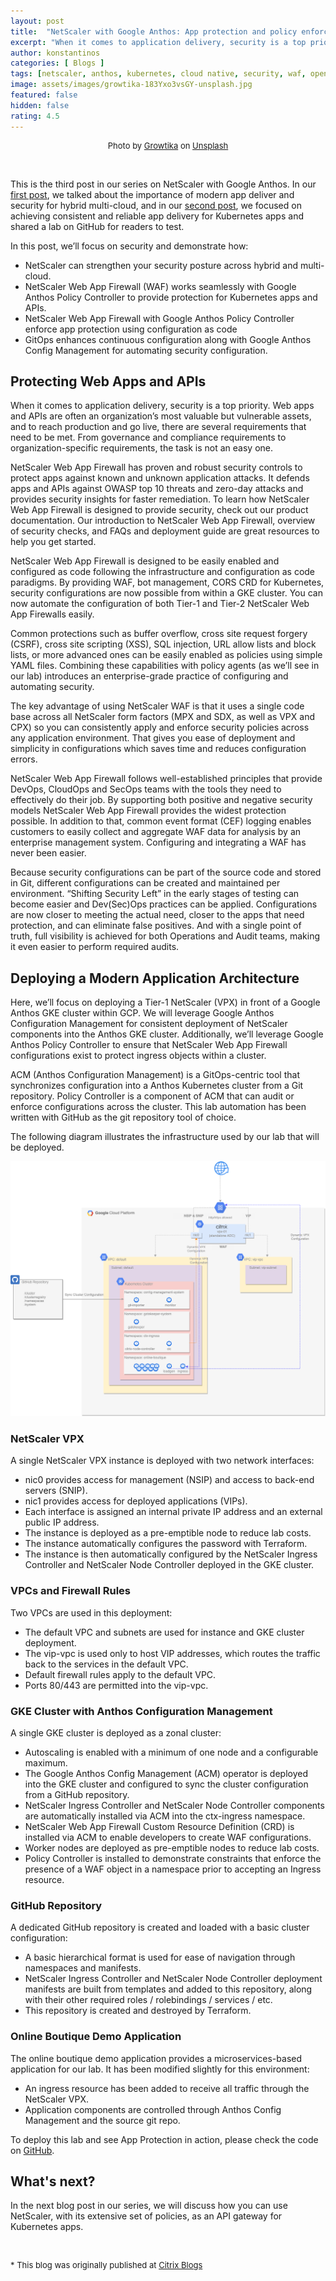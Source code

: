 ```yaml
---
layout: post
title:  "NetScaler with Google Anthos: App protection and policy enforcement for Kubernetes apps"
excerpt: "When it comes to application delivery, security is a top priority and Web apps and APIs are an organization’s most valuable but vulnerable assets."
author: konstantinos
categories: [ Blogs ]
tags: [netscaler, anthos, kubernetes, cloud native, security, waf, open policy agent]
image: assets/images/growtika-183Yxo3vsGY-unsplash.jpg
featured: false
hidden: false
rating: 4.5
---
```


<div style="text-align: center; font-size: small;">Photo by <a href="https://unsplash.com/@growtika?utm_source=unsplash&utm_medium=referral&utm_content=creditCopyText">Growtika</a> on <a href="https://unsplash.com/photos/183Yxo3vsGY?utm_source=unsplash&utm_medium=referral&utm_content=creditCopyText">Unsplash</a></div>

&nbsp;  

This is the third post in our series on NetScaler with Google Anthos. In our <a href="../netscaler-with-google-anthos-part1">first post</a>, we talked about the importance of modern app deliver and security for hybrid multi-cloud, and in our <a href="../netscaler-with-google-anthos-part2">second post</a>, we focused on achieving consistent and reliable app delivery for Kubernetes apps and shared a lab on GitHub for readers to test.

In this post, we’ll focus on security and demonstrate how:
- NetScaler can strengthen your security posture across hybrid and multi-cloud.
- NetScaler Web App Firewall (WAF) works seamlessly with Google Anthos Policy Controller to provide protection for Kubernetes apps and APIs.
- NetScaler Web App Firewall with Google Anthos Policy Controller enforce app protection using configuration as code
- GitOps enhances continuous configuration along with Google Anthos Config Management for automating security configuration.

## Protecting Web Apps and APIs

When it comes to application delivery, security is a top priority. Web apps and APIs are often an organization’s most valuable but vulnerable assets, and to reach production and go live, there are several requirements that need to be met. From governance and compliance requirements to organization-specific requirements, the task is not an easy one.

NetScaler Web App Firewall has proven and robust security controls to protect apps against known and unknown application attacks. It defends apps and APIs against OWASP top 10 threats and zero-day attacks and provides security insights for faster remediation. To learn how NetScaler Web App Firewall is designed to provide security, check out our product documentation. Our introduction to NetScaler Web App Firewall, overview of security checks, and FAQs and deployment guide are great resources to help you get started.

NetScaler Web App Firewall is designed to be easily enabled and configured as code following the infrastructure and configuration as code paradigms. By providing WAF, bot management, CORS CRD for Kubernetes, security configurations are now possible from within a GKE cluster. You can now automate the configuration of both Tier-1 and Tier-2 NetScaler Web App Firewalls easily.

Common protections such as buffer overflow, cross site request forgery (CSRF), cross site scripting (XSS), SQL injection, URL allow lists and block lists, or more advanced ones can be easily enabled as policies using simple YAML files. Combining these capabilities with policy agents (as we’ll see in our lab) introduces an enterprise-grade practice of configuring and automating security.

The key advantage of using NetScaler WAF is that it uses a single code base across all NetScaler form factors (MPX and SDX, as well as VPX and CPX) so you can consistently apply and enforce security policies across any application environment. That gives you ease of deployment and simplicity in configurations which saves time and reduces configuration errors.

NetScaler Web App Firewall follows well-established principles that provide DevOps, CloudOps and SecOps teams with the tools they need to effectively do their job. By supporting both positive and negative security models NetScaler Web App Firewall provides the widest protection possible. In addition to that, common event format (CEF) logging enables customers to easily collect and aggregate WAF data for analysis by an enterprise management system. Configuring and integrating a WAF has never been easier.

Because security configurations can be part of the source code and stored in Git, different configurations can be created and maintained per environment. “Shifting Security Left” in the early stages of testing can become easier and Dev(Sec)Ops practices can be applied. Configurations are now closer to meeting the actual need, closer to the apps that need protection, and can eliminate false positives. And with a single point of truth, full visibility is achieved for both Operations and Audit teams, making it even easier to perform required audits.

## Deploying a Modern Application Architecture

Here, we’ll focus on deploying a Tier-1 NetScaler (VPX) in front of a Google Anthos GKE cluster within GCP. We will leverage Google Anthos Configuration Management for consistent deployment of NetScaler components into the Anthos GKE cluster. Additionally, we’ll leverage Google Anthos Policy Controller to ensure that NetScaler Web App Firewall configurations exist to protect ingress objects within a cluster.

ACM (Anthos Configuration Management) is a GitOps-centric tool that synchronizes configuration into a Anthos Kubernetes cluster from a Git repository. Policy Controller is a component of ACM that can audit or enforce configurations across the cluster. This lab automation has been written with GitHub as the git repository tool of choice.

The following diagram illustrates the infrastructure used by our lab that will be deployed. 

![](../assets/images/netscaler-anthos-part3.png)

### NetScaler VPX

A single NetScaler VPX instance is deployed with two network interfaces:

- nic0 provides access for management (NSIP) and access to back-end servers (SNIP).
- nic1 provides access for deployed applications (VIPs).
- Each interface is assigned an internal private IP address and an external public IP address.
- The instance is deployed as a pre-emptible node to reduce lab costs.
- The instance automatically configures the password with Terraform.
- The instance is then automatically configured by the NetScaler Ingress Controller and NetScaler Node Controller deployed in the GKE cluster.

### VPCs and Firewall Rules

Two VPCs are used in this deployment:

- The default VPC and subnets are used for instance and GKE cluster deployment.
- The vip-vpc is used only to host VIP addresses, which routes the traffic back to the services in the default VPC.
- Default firewall rules apply to the default VPC.
- Ports 80/443 are permitted into the vip-vpc.

### GKE Cluster with Anthos Configuration Management

A single GKE cluster is deployed as a zonal cluster:

- Autoscaling is enabled with a minimum of one node and a configurable maximum.
- The Google Anthos Config Management (ACM) operator is deployed into the GKE cluster and configured to sync the cluster configuration from a GitHub repository.
- NetScaler Ingress Controller and NetScaler Node Controller components are automatically installed via ACM into the ctx-ingress namespace.
- NetScaler Web App Firewall Custom Resource Definition (CRD) is installed via ACM to enable developers to create WAF configurations.
- Worker nodes are deployed as pre-emptible nodes to reduce lab costs.
- Policy Controller is installed to demonstrate constraints that enforce the presence of a WAF object in a namespace prior to accepting an Ingress resource.

### GitHub Repository

A dedicated GitHub repository is created and loaded with a basic cluster configuration:

- A basic hierarchical format is used for ease of navigation through namespaces and manifests.
- NetScaler Ingress Controller and NetScaler Node Controller deployment manifests are built from templates and added to this repository, along with their other required roles / rolebindings / services / etc.
- This repository is created and destroyed by Terraform.

### Online Boutique Demo Application

The online boutique demo application provides a microservices-based application for our lab. It has been modified slightly for this environment:

- An ingress resource has been added to receive all traffic through the NetScaler VPX.
- Application components are controlled through Anthos Config Management and the source git repo.

To deploy this lab and see App Protection in action, please check the code on <a target="_blank" href="https://github.com/citrix/cloud-native-getting-started/blob/master/gcp/anthos/waf/README.md"> GitHub</a>.

## What's next?

In the next blog post in our series, we will discuss how you can use NetScaler, with its extensive set of policies, as an API gateway for Kubernetes apps.

&nbsp;  

<div style="font-size: small;">* This blog was originally published at <a target="_blank" href="https://www.citrix.com/blogs/2022/06/07/citrix-adc-with-google-anthos-app-protection-and-policy-enforcement-for-kubernetes-apps/">Citrix Blogs</a></div>

&nbsp;  